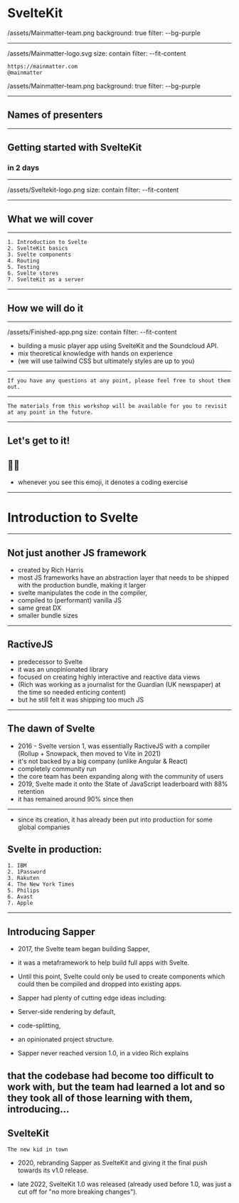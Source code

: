 # SvelteKit

/assets/Mainmatter-team.png
background: true
filter: --bg-purple


---

/assets/Mainmatter-logo.svg
size: contain
filter: --fit-content

	https://mainmatter.com
	@mainmatter

/assets/Mainmatter-team.png
background: true
filter: --bg-purple


---

## Names of presenters 


---

## Getting started with SvelteKit 
### in 2 days


---

/assets/Sveltekit-logo.png
size: contain
filter: --fit-content

---

## What we will cover

---

	1. Introduction to Svelte
	2. SvelteKit basics
	3. Svelte components
	4. Routing
	5. Testing
	6. Svelte stores
	7. SvelteKit as a server


---

## How we will do it


---

/assets/Finished-app.png
size: contain
filter: --fit-content

- building a music player app using SvelteKit and the Soundcloud API.
- mix theoretical knowledge with hands on experience
- (we will use tailwind CSS but ultimately styles are up to you)


---

	If you have any questions at any point, please feel free to shout them out.


---

	The materials from this workshop will be available for you to revisit at any point in the future.


---

## Let's get to it!
## 🧑‍💻
- whenever you see this emoji, it denotes a coding exercise

---
# Introduction to Svelte


---

## Not just another JS framework

- created by Rich Harris
- most JS frameworks have an abstraction layer that needs to be shipped with the production bundle, making it larger
- svelte manipulates the code in the compiler, 
- compiled to (performant) vanilla JS
- same great DX
- smaller bundle sizes

---

## RactiveJS

- predecessor to Svelte
- it was an unopinionated library
- focused on creating highly interactive and reactive data views
- (Rich was working as a journalist for the Guardian (UK newspaper) at the time so needed enticing content)
- but he still felt it was shipping too much JS

---

## The dawn of Svelte

- 2016 - Svelte version 1, was essentially RactiveJS with a compiler (Rollup + Snowpack, then moved to Vite in 2021)
- it's not backed by a big company (unlike Angular & React)
- completely community run
- the core team has been expanding along with the community of users
- 2019, Svelte made it onto the State of JavaScript leaderboard with 88% retention
- it has remained around 90% since then

---
- since its creation, it has already been put into production for some global companies
## Svelte in production:
	1. IBM
	2. 1Password
	3. Rakuten
	4. The New York Times
	5. Philips
	6. Avast
	7. Apple

---

## Introducing Sapper

- 2017, the Svelte team began building Sapper, 
- it was a metaframework to help build full apps with Svelte. 
- Until this point, Svelte could only be used to create components which could then be compiled and dropped into existing apps.

- Sapper had plenty of cutting edge ideas including:
- Server-side rendering by default, 
- code-splitting,
- an opinionated project structure.
- Sapper never reached version 1.0, in a video Rich explains 


that the codebase had become too difficult to work with, but the team had learned a lot and so they took all of those learning with them, introducing...
---

## SvelteKit
	The new kid in town

- 2020, rebranding Sapper as SvelteKit and giving it the final push towards its v1.0 release.

- late 2022, SvelteKit 1.0 was released (already used before 1.0, was just a cut off for "no more breaking changes").
